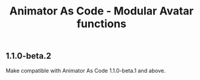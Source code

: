 ﻿---
title: Animator As Code - Modular Avatar functions
---

## 1.1.0-beta.2

Make compatible with Animator As Code 1.1.0-beta.1 and above.
